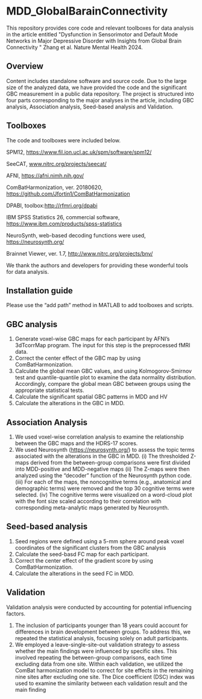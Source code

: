 # MDD_GlobalBarainConnectivity
This repository provides core code and relevant toolboxes for data analysis in the article entitled "Dysfunction in Sensorimotor and Default Mode Networks in Major Depressive Disorder with Insights from Global Brain Connectivity " Zhang et al. Nature Mental Health 2024.

## Overview
Content includes standalone software and source code. Due to the large size of the analyzed data, we have provided the code and the significant GBC measurement in a public data repository. The project is structured into four parts corresponding to the major analyses in the article, including GBC analysis, Association analysis, Seed-based analysis and Validation.


## Toolboxes
The code and toolboxes were included below. 

SPM12, https://www.fil.ion.ucl.ac.uk/spm/software/spm12/

SeeCAT, www.nitrc.org/projects/seecat/

AFNI, https://afni.nimh.nih.gov/

ComBatHarmonization, ver. 20180620, https://github.com/Jfortin1/ComBatHarmonization

DPABI, toolbox:http://rfmri.org/dpabi

IBM SPSS Statistics 26, commercial software, https://www.ibm.com/products/spss-statistics

NeuroSynth, web-based decoding functions were used, https://neurosynth.org/

Brainnet Viewer, ver. 1.7, http://www.nitrc.org/projects/bnv/

We thank the authors and developers for providing these wonderful tools for data analysis. 

## Installation guide
Please use the “add path” method in MATLAB to add toolboxes and scripts. 

## GBC analysis
1. Generate voxel-wise GBC maps for each participant by AFNI’s 3dTcorrMap program. The input for this step is the preprocessed fMRI data.
2. Correct the center effect of the GBC map by using ComBatHarmonization.
3. Calculate the global mean GBC values, and using Kolmogorov-Smirnov test and quantile-quantile plot to examine the data normality distribution. Accordingly, compare the global mean GBC between groups using the appropriate statistical tests. 
4. Calculate the significant spatial GBC patterns in MDD and HV
5. Calculate the alterations in the GBC in MDD. 

## Association Analysis
1. We used voxel-wise correlation analysis to examine the relationship between the GBC maps and the HDRS-17 scores.
2. We used Neurosynth (https://neurosynth.org/) to assess the topic terms associated with the alterations in the GBC in MDD. 
	(i) The thresholded Z-maps derived from the between-group comparisons were first divided into MDD-positive and MDD-negative maps 
	(ii) The Z-maps were then analyzed using the “decoder” function of the Neurosynth python code. 
	(iii) For each of the maps, the noncognitive terms (e.g., anatomical and demographic terms) were removed and the top 30 cognitive terms were selected. 
	(iv) The cognitive terms were visualized on a word-cloud plot with the font size scaled according to their correlation with corresponding meta-analytic maps generated by Neurosynth.

## Seed-based analysis
1. Seed regions were defined using a 5-mm sphere around peak voxel coordinates of the significant clusters from the GBC analysis
2. Calculate the seed-basd FC map for each participant.
3. Correct the center effect of the gradient score by using ComBatHarmonization.
4. Calculate the alterations in the seed FC in MDD.

## Validation
Validation analysis were conducted by accounting for potential influencing factors. 
1. The inclusion of participants younger than 18 years could account for differences in brain development between groups. To address this, we repeated the statistical analysis, focusing solely on adult participants. 
2. We employed a leave-single-site-out validation strategy to assess whether the main findings were influenced by specific sites. This involved repeating the between-group comparisons, each time excluding data from one site. Within each validation, we utilized the ComBat harmonization model to correct for site effects in the remaining nine sites after excluding one site. The Dice coefficient (DSC) index was used to examine the similarity between each validation result and the main finding
